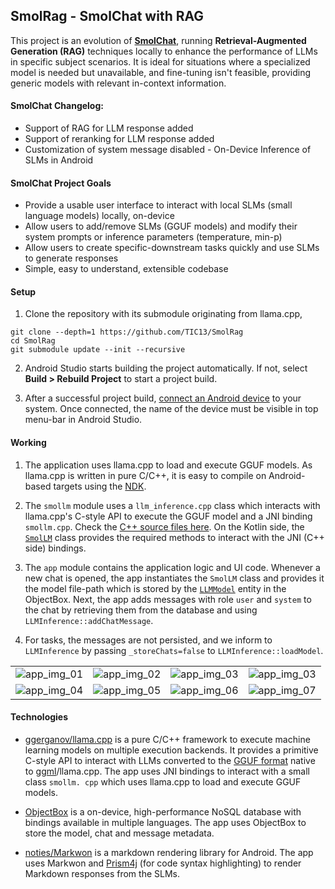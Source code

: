 ## SmolRag - SmolChat with RAG
This project is an evolution of [**SmolChat**](https://github.com/shubham0204/SmolChat-Android), running **Retrieval-Augmented Generation (RAG)** techniques locally to enhance the performance of LLMs in specific subject scenarios. It is ideal for situations where a specialized model is needed but unavailable, and fine-tuning isn't feasible, providing generic models with relevant in-context information.

#### **SmolChat Changelog:**
- Support of RAG for LLM response added
- Support of reranking for LLM response added
- Customization of system message disabled - On-Device Inference of SLMs in Android

#### SmolChat Project Goals

- Provide a usable user interface to interact with local SLMs (small language models) locally, on-device
- Allow users to add/remove SLMs (GGUF models) and modify their system prompts or inference parameters (temperature, 
  min-p)
- Allow users to create specific-downstream tasks quickly and use SLMs to generate responses
- Simple, easy to understand, extensible codebase

#### Setup

1. Clone the repository with its submodule originating from llama.cpp,

```commandline
git clone --depth=1 https://github.com/TIC13/SmolRag
cd SmolRag
git submodule update --init --recursive
```

2. Android Studio starts building the project automatically. If not, select **Build > Rebuild Project** to start a project build.

3. After a successful project build, [connect an Android device](https://developer.android.com/studio/run/device) to your system. Once connected, the name of the device must be visible in top menu-bar in Android Studio.

#### Working

1. The application uses llama.cpp to load and execute GGUF models. As llama.cpp is written in pure C/C++, it is easy 
   to compile on Android-based targets using the [NDK](https://developer.android.com/ndk). 

2. The `smollm` module uses a `llm_inference.cpp` class which interacts with llama.cpp's C-style API to execute the 
   GGUF model and a JNI binding `smollm.cpp`. Check the [C++ source files here](./smollm/src/main/cpp). On the Kotlin side, the [`SmolLM`](./smollm/src/main/java/io/shubham0204/smollm/SmolLM.kt) class provides 
   the required methods to interact with the JNI (C++ side) bindings.

3. The `app` module contains the application logic and UI code. Whenever a new chat is opened, the app instantiates 
   the `SmolLM` class and provides it the model file-path which is stored by the [`LLMModel`](./app/src/main/java/io/shubham0204/smollmandroid/data/DataModels.kt) entity in the ObjectBox.
   Next, the app adds messages with role `user` and `system` to the chat by retrieving them from the database and
   using `LLMInference::addChatMessage`.

4. For tasks, the messages are not persisted, and we inform to `LLMInference` by passing `_storeChats=false` to
   `LLMInference::loadModel`.

<table>
<tr>
<td>
<img src="resources/app_screenshots/pic1.png" alt="app_img_01">
</td>
<td>
<img src="resources/app_screenshots/pic2.png" alt="app_img_02">
</td>
<td>
<img src="resources/app_screenshots/pic3.png" alt="app_img_03">
</td>
<td>
<img src="resources/app_screenshots/pic4.png" alt="app_img_03">
</td>
</tr>
<tr>
<td>
<img src="resources/app_screenshots/pic5.png" alt="app_img_04">
</td>
<td>
<img src="resources/app_screenshots/pic6.png" alt="app_img_05">
</td>
<td>
<img src="resources/app_screenshots/pic7.png" alt="app_img_06">
</td>
<td>
<img src="resources/app_screenshots/pic8.png" alt="app_img_07">
</td>
</tr>
</table>

#### Technologies

* [ggerganov/llama.cpp](https://github.com/ggerganov/llama.cpp) is a pure C/C++ framework to execute machine learning 
  models on multiple execution backends. It provides a primitive C-style API to interact with LLMs 
  converted to the [GGUF format](https://github.com/ggerganov/ggml/blob/master/docs/gguf.md) native to [ggml](https://github.com/ggerganov/ggml)/llama.cpp. The app uses JNI bindings to interact with a small class `smollm.
  cpp` which uses llama.cpp to load and execute GGUF models.

* [ObjectBox](https://objectbox.io) is a on-device, high-performance NoSQL database with bindings available in multiple 
  languages. The app 
  uses ObjectBox to store the model, chat and message metadata.

* [noties/Markwon](https://github.com/noties/Markwon) is a markdown rendering library for Android. The app uses 
  Markwon and [Prism4j](https://github.com/noties/Prism4j) (for code syntax highlighting) to render Markdown responses 
  from the SLMs.
